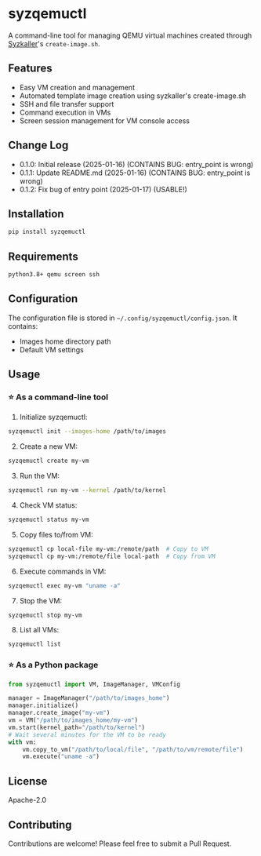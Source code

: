 # syzqemuctl

A command-line tool for managing QEMU virtual machines created through [Syzkaller](https://github.com/google/syzkaller)'s `create-image.sh`.

## Features

- Easy VM creation and management
- Automated template image creation using syzkaller's create-image.sh
- SSH and file transfer support
- Command execution in VMs
- Screen session management for VM console access

## Change Log

- 0.1.0: Initial release (2025-01-16) (CONTAINS BUG: entry_point is wrong)
- 0.1.1: Update README.md (2025-01-16) (CONTAINS BUG: entry_point is wrong)
- 0.1.2: Fix bug of entry point (2025-01-17) (USABLE!)

## Installation

```bash
pip install syzqemuctl
```

## Requirements

```bash
python3.8+ qemu screen ssh  
```

## Configuration

The configuration file is stored in `~/.config/syzqemuctl/config.json`. It contains:
- Images home directory path
- Default VM settings

## Usage

### ⭐ As a command-line tool

1. Initialize syzqemuctl:
```bash
syzqemuctl init --images-home /path/to/images
```

2. Create a new VM:
```bash
syzqemuctl create my-vm
```

3. Run the VM:
```bash
syzqemuctl run my-vm --kernel /path/to/kernel
```

4. Check VM status:
```bash
syzqemuctl status my-vm
```

5. Copy files to/from VM:
```bash
syzqemuctl cp local-file my-vm:/remote/path  # Copy to VM
syzqemuctl cp my-vm:/remote/file local-path  # Copy from VM
```

6. Execute commands in VM:
```bash
syzqemuctl exec my-vm "uname -a"
```

7. Stop the VM:
```bash
syzqemuctl stop my-vm
```

8. List all VMs:
```bash
syzqemuctl list
```

### ⭐ As a Python package

```python
from syzqemuctl import VM, ImageManager, VMConfig

manager = ImageManager("/path/to/images_home")
manager.initialize()
manager.create_image("my-vm")
vm = VM("/path/to/images_home/my-vm")
vm.start(kernel_path="/path/to/kernel")
# Wait several minutes for the VM to be ready
with vm:
    vm.copy_to_vm("/path/to/local/file", "/path/to/vm/remote/file")
    vm.execute("uname -a")
```

## License

Apache-2.0

## Contributing

Contributions are welcome! Please feel free to submit a Pull Request.